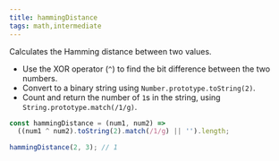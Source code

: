```yaml
---
title: hammingDistance
tags: math,intermediate
---
```


Calculates the Hamming distance between two values.

- Use the XOR operator (`^`) to find the bit difference between the two numbers.
- Convert to a binary string using `Number.prototype.toString(2)`.
- Count and return the number of `1`s in the string, using `String.prototype.match(/1/g)`.

```js
const hammingDistance = (num1, num2) =>
  ((num1 ^ num2).toString(2).match(/1/g) || '').length;
```

```js
hammingDistance(2, 3); // 1
```
